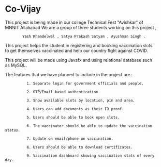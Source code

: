 # Co-Vijay

This project is being made in our college Technical Fest "Avishkar" of MNNIT Allahabad 
We are a group of three students working on this project , 
            
            Yash Khandelwal , Satya Prakash Satyam , Ayushman Singh . 

This project helps the student in registering and booking vaccination slots to get themselves vaccinated and help our country fight against COVID. 

This project will be made using Javafx and using relational database such as MySQL.  

The features that we have planned to include in the project are : 
              
              1. Separate login for government officials and people.
              
              2. OTP/Email based authentication
              
              3. Show available slots by location, pin and area.
              
              4. Users can add documents as their ID proof.
              
              5. Users should be able to book open slots.
              
              6. The vaccinator should be able to update the vaccination status.
              
              7. Update on email/phone on vaccination.
              
              8. Users should be able to download certificates.
              
              9. Vaccination dashboard showing vaccination stats of every day.

